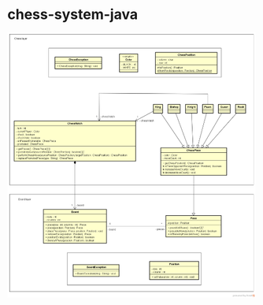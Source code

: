 # chess-system-java

<img src="src/assets/to_readme/chess-system-design.png" width="800" alt="chess-system"> 
